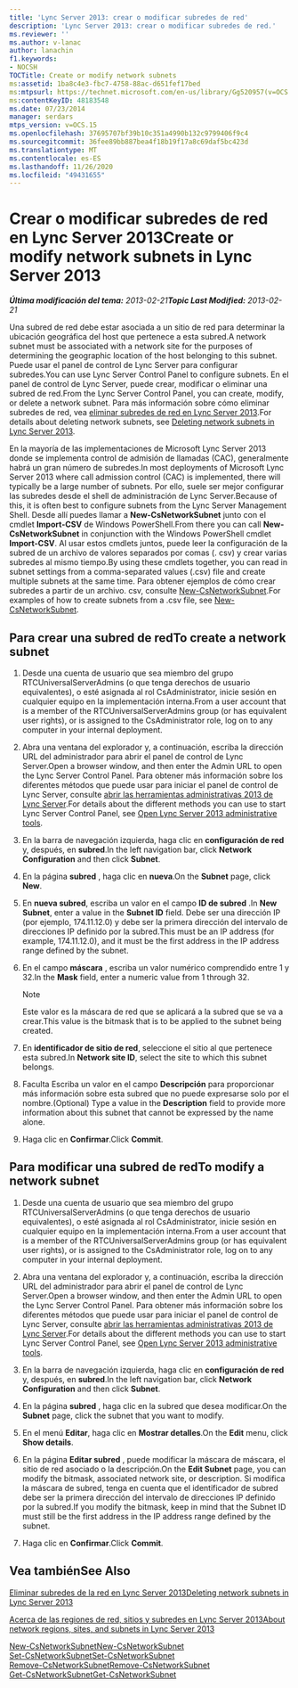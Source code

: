 ```yaml
---
title: 'Lync Server 2013: crear o modificar subredes de red'
description: 'Lync Server 2013: crear o modificar subredes de red.'
ms.reviewer: ''
ms.author: v-lanac
author: lanachin
f1.keywords:
- NOCSH
TOCTitle: Create or modify network subnets
ms:assetid: 1ba8c4e3-fbc7-4758-88ac-d651fef17bed
ms:mtpsurl: https://technet.microsoft.com/en-us/library/Gg520957(v=OCS.15)
ms:contentKeyID: 48183548
ms.date: 07/23/2014
manager: serdars
mtps_version: v=OCS.15
ms.openlocfilehash: 37695707bf39b10c351a4990b132c9799406f9c4
ms.sourcegitcommit: 36fee89bb887bea4f18b19f17a8c69daf5bc423d
ms.translationtype: MT
ms.contentlocale: es-ES
ms.lasthandoff: 11/26/2020
ms.locfileid: "49431655"
---
```

# <a name="create-or-modify-network-subnets-in-lync-server-2013"></a><span data-ttu-id="33075-103">Crear o modificar subredes de red en Lync Server 2013</span><span class="sxs-lookup"><span data-stu-id="33075-103">Create or modify network subnets in Lync Server 2013</span></span>

<div data-xmlns="http://www.w3.org/1999/xhtml">

<div class="topic" data-xmlns="http://www.w3.org/1999/xhtml" data-msxsl="urn:schemas-microsoft-com:xslt" data-cs="https://msdn.microsoft.com/">

<div data-asp="https://msdn2.microsoft.com/asp">



</div>

<div id="mainSection">

<div id="mainBody"><span data-ttu-id="33075-104">

<span> </span></span><span class="sxs-lookup"><span data-stu-id="33075-104">

<span> </span></span></span>

<span data-ttu-id="33075-105">_**Última modificación del tema:** 2013-02-21_</span><span class="sxs-lookup"><span data-stu-id="33075-105">_**Topic Last Modified:** 2013-02-21_</span></span>

<span data-ttu-id="33075-106">Una subred de red debe estar asociada a un sitio de red para determinar la ubicación geográfica del host que pertenece a esta subred.</span><span class="sxs-lookup"><span data-stu-id="33075-106">A network subnet must be associated with a network site for the purposes of determining the geographic location of the host belonging to this subnet.</span></span> <span data-ttu-id="33075-107">Puede usar el panel de control de Lync Server para configurar subredes.</span><span class="sxs-lookup"><span data-stu-id="33075-107">You can use Lync Server Control Panel to configure subnets.</span></span> <span data-ttu-id="33075-108">En el panel de control de Lync Server, puede crear, modificar o eliminar una subred de red.</span><span class="sxs-lookup"><span data-stu-id="33075-108">From the Lync Server Control Panel, you can create, modify, or delete a network subnet.</span></span> <span data-ttu-id="33075-109">Para más información sobre cómo eliminar subredes de red, vea [eliminar subredes de red en Lync Server 2013](lync-server-2013-deleting-network-subnets.md).</span><span class="sxs-lookup"><span data-stu-id="33075-109">For details about deleting network subnets, see [Deleting network subnets in Lync Server 2013](lync-server-2013-deleting-network-subnets.md).</span></span>

<span data-ttu-id="33075-110">En la mayoría de las implementaciones de Microsoft Lync Server 2013 donde se implementa control de admisión de llamadas (CAC), generalmente habrá un gran número de subredes.</span><span class="sxs-lookup"><span data-stu-id="33075-110">In most deployments of Microsoft Lync Server 2013 where call admission control (CAC) is implemented, there will typically be a large number of subnets.</span></span> <span data-ttu-id="33075-111">Por ello, suele ser mejor configurar las subredes desde el shell de administración de Lync Server.</span><span class="sxs-lookup"><span data-stu-id="33075-111">Because of this, it is often best to configure subnets from the Lync Server Management Shell.</span></span> <span data-ttu-id="33075-112">Desde allí puedes llamar a **New-CsNetworkSubnet** junto con el cmdlet **Import-CSV** de Windows PowerShell.</span><span class="sxs-lookup"><span data-stu-id="33075-112">From there you can call **New-CsNetworkSubnet** in conjunction with the Windows PowerShell cmdlet **Import-CSV**.</span></span> <span data-ttu-id="33075-113">Al usar estos cmdlets juntos, puede leer la configuración de la subred de un archivo de valores separados por comas (. csv) y crear varias subredes al mismo tiempo.</span><span class="sxs-lookup"><span data-stu-id="33075-113">By using these cmdlets together, you can read in subnet settings from a comma-separated values (.csv) file and create multiple subnets at the same time.</span></span> <span data-ttu-id="33075-114">Para obtener ejemplos de cómo crear subredes a partir de un archivo. csv, consulte [New-CsNetworkSubnet](https://docs.microsoft.com/powershell/module/skype/New-CsNetworkSubnet).</span><span class="sxs-lookup"><span data-stu-id="33075-114">For examples of how to create subnets from a .csv file, see [New-CsNetworkSubnet](https://docs.microsoft.com/powershell/module/skype/New-CsNetworkSubnet).</span></span>

<div>

## <a name="to-create-a-network-subnet"></a><span data-ttu-id="33075-115">Para crear una subred de red</span><span class="sxs-lookup"><span data-stu-id="33075-115">To create a network subnet</span></span>

1.  <span data-ttu-id="33075-116">Desde una cuenta de usuario que sea miembro del grupo RTCUniversalServerAdmins (o que tenga derechos de usuario equivalentes), o esté asignada al rol CsAdministrator, inicie sesión en cualquier equipo en la implementación interna.</span><span class="sxs-lookup"><span data-stu-id="33075-116">From a user account that is a member of the RTCUniversalServerAdmins group (or has equivalent user rights), or is assigned to the CsAdministrator role, log on to any computer in your internal deployment.</span></span>

2.  <span data-ttu-id="33075-117">Abra una ventana del explorador y, a continuación, escriba la dirección URL del administrador para abrir el panel de control de Lync Server.</span><span class="sxs-lookup"><span data-stu-id="33075-117">Open a browser window, and then enter the Admin URL to open the Lync Server Control Panel.</span></span> <span data-ttu-id="33075-118">Para obtener más información sobre los diferentes métodos que puede usar para iniciar el panel de control de Lync Server, consulte [abrir las herramientas administrativas 2013 de Lync Server](lync-server-2013-open-lync-server-administrative-tools.md).</span><span class="sxs-lookup"><span data-stu-id="33075-118">For details about the different methods you can use to start Lync Server Control Panel, see [Open Lync Server 2013 administrative tools](lync-server-2013-open-lync-server-administrative-tools.md).</span></span>

3.  <span data-ttu-id="33075-119">En la barra de navegación izquierda, haga clic en **configuración de red** y, después, en **subred**.</span><span class="sxs-lookup"><span data-stu-id="33075-119">In the left navigation bar, click **Network Configuration** and then click **Subnet**.</span></span>

4.  <span data-ttu-id="33075-120">En la página **subred** , haga clic en **nueva**.</span><span class="sxs-lookup"><span data-stu-id="33075-120">On the **Subnet** page, click **New**.</span></span>

5.  <span data-ttu-id="33075-121">En **nueva subred**, escriba un valor en el campo **ID de subred** .</span><span class="sxs-lookup"><span data-stu-id="33075-121">In **New Subnet**, enter a value in the **Subnet ID** field.</span></span> <span data-ttu-id="33075-122">Debe ser una dirección IP (por ejemplo, 174.11.12.0) y debe ser la primera dirección del intervalo de direcciones IP definido por la subred.</span><span class="sxs-lookup"><span data-stu-id="33075-122">This must be an IP address (for example, 174.11.12.0), and it must be the first address in the IP address range defined by the subnet.</span></span>

6.  <span data-ttu-id="33075-123">En el campo **máscara** , escriba un valor numérico comprendido entre 1 y 32.</span><span class="sxs-lookup"><span data-stu-id="33075-123">In the **Mask** field, enter a numeric value from 1 through 32.</span></span>
    
    <div>
    

    > [!NOTE]  
    > <span data-ttu-id="33075-124">Este valor es la máscara de red que se aplicará a la subred que se va a crear.</span><span class="sxs-lookup"><span data-stu-id="33075-124">This value is the bitmask that is to be applied to the subnet being created.</span></span>

    
    </div>

7.  <span data-ttu-id="33075-125">En **identificador de sitio de red**, seleccione el sitio al que pertenece esta subred.</span><span class="sxs-lookup"><span data-stu-id="33075-125">In **Network site ID**, select the site to which this subnet belongs.</span></span>

8.  <span data-ttu-id="33075-126">Faculta Escriba un valor en el campo **Descripción** para proporcionar más información sobre esta subred que no puede expresarse solo por el nombre.</span><span class="sxs-lookup"><span data-stu-id="33075-126">(Optional) Type a value in the **Description** field to provide more information about this subnet that cannot be expressed by the name alone.</span></span>

9.  <span data-ttu-id="33075-127">Haga clic en **Confirmar**.</span><span class="sxs-lookup"><span data-stu-id="33075-127">Click **Commit**.</span></span>

</div>

<div>

## <a name="to-modify-a-network-subnet"></a><span data-ttu-id="33075-128">Para modificar una subred de red</span><span class="sxs-lookup"><span data-stu-id="33075-128">To modify a network subnet</span></span>

1.  <span data-ttu-id="33075-129">Desde una cuenta de usuario que sea miembro del grupo RTCUniversalServerAdmins (o que tenga derechos de usuario equivalentes), o esté asignada al rol CsAdministrator, inicie sesión en cualquier equipo en la implementación interna.</span><span class="sxs-lookup"><span data-stu-id="33075-129">From a user account that is a member of the RTCUniversalServerAdmins group (or has equivalent user rights), or is assigned to the CsAdministrator role, log on to any computer in your internal deployment.</span></span>

2.  <span data-ttu-id="33075-130">Abra una ventana del explorador y, a continuación, escriba la dirección URL del administrador para abrir el panel de control de Lync Server.</span><span class="sxs-lookup"><span data-stu-id="33075-130">Open a browser window, and then enter the Admin URL to open the Lync Server Control Panel.</span></span> <span data-ttu-id="33075-131">Para obtener más información sobre los diferentes métodos que puede usar para iniciar el panel de control de Lync Server, consulte [abrir las herramientas administrativas 2013 de Lync Server](lync-server-2013-open-lync-server-administrative-tools.md).</span><span class="sxs-lookup"><span data-stu-id="33075-131">For details about the different methods you can use to start Lync Server Control Panel, see [Open Lync Server 2013 administrative tools](lync-server-2013-open-lync-server-administrative-tools.md).</span></span>

3.  <span data-ttu-id="33075-132">En la barra de navegación izquierda, haga clic en **configuración de red** y, después, en **subred**.</span><span class="sxs-lookup"><span data-stu-id="33075-132">In the left navigation bar, click **Network Configuration** and then click **Subnet**.</span></span>

4.  <span data-ttu-id="33075-133">En la página **subred** , haga clic en la subred que desea modificar.</span><span class="sxs-lookup"><span data-stu-id="33075-133">On the **Subnet** page, click the subnet that you want to modify.</span></span>

5.  <span data-ttu-id="33075-134">En el menú **Editar**, haga clic en **Mostrar detalles**.</span><span class="sxs-lookup"><span data-stu-id="33075-134">On the **Edit** menu, click **Show details**.</span></span>

6.  <span data-ttu-id="33075-135">En la página **Editar subred** , puede modificar la máscara de máscara, el sitio de red asociado o la descripción.</span><span class="sxs-lookup"><span data-stu-id="33075-135">On the **Edit Subnet** page, you can modify the bitmask, associated network site, or description.</span></span> <span data-ttu-id="33075-136">Si modifica la máscara de subred, tenga en cuenta que el identificador de subred debe ser la primera dirección del intervalo de direcciones IP definido por la subred.</span><span class="sxs-lookup"><span data-stu-id="33075-136">If you modify the bitmask, keep in mind that the Subnet ID must still be the first address in the IP address range defined by the subnet.</span></span>

7.  <span data-ttu-id="33075-137">Haga clic en **Confirmar**.</span><span class="sxs-lookup"><span data-stu-id="33075-137">Click **Commit**.</span></span>

</div>

<div>

## <a name="see-also"></a><span data-ttu-id="33075-138">Vea también</span><span class="sxs-lookup"><span data-stu-id="33075-138">See Also</span></span>


[<span data-ttu-id="33075-139">Eliminar subredes de la red en Lync Server 2013</span><span class="sxs-lookup"><span data-stu-id="33075-139">Deleting network subnets in Lync Server 2013</span></span>](lync-server-2013-deleting-network-subnets.md)  


[<span data-ttu-id="33075-140">Acerca de las regiones de red, sitios y subredes en Lync Server 2013</span><span class="sxs-lookup"><span data-stu-id="33075-140">About network regions, sites, and subnets in Lync Server 2013</span></span>](lync-server-2013-about-network-regions-sites-and-subnets.md)  


[<span data-ttu-id="33075-141">New-CsNetworkSubnet</span><span class="sxs-lookup"><span data-stu-id="33075-141">New-CsNetworkSubnet</span></span>](https://docs.microsoft.com/powershell/module/skype/New-CsNetworkSubnet)  
[<span data-ttu-id="33075-142">Set-CsNetworkSubnet</span><span class="sxs-lookup"><span data-stu-id="33075-142">Set-CsNetworkSubnet</span></span>](https://docs.microsoft.com/powershell/module/skype/Set-CsNetworkSubnet)  
[<span data-ttu-id="33075-143">Remove-CsNetworkSubnet</span><span class="sxs-lookup"><span data-stu-id="33075-143">Remove-CsNetworkSubnet</span></span>](https://docs.microsoft.com/powershell/module/skype/Remove-CsNetworkSubnet)  
[<span data-ttu-id="33075-144">Get-CsNetworkSubnet</span><span class="sxs-lookup"><span data-stu-id="33075-144">Get-CsNetworkSubnet</span></span>](https://docs.microsoft.com/powershell/module/skype/Get-CsNetworkSubnet)  
  

<span data-ttu-id="33075-145"></div>

</div>

<span> </span>

</div>

</div>

</span><span class="sxs-lookup"><span data-stu-id="33075-145"></div>

</div>

<span> </span>

</div>

</div>

</span></span></div>

